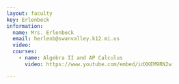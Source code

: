 ```yaml
---
layout: faculty
key: Erlenbeck
information:
  name: Mrs. Erlenbeck
  email: herlenb@swanvalley.k12.mi.us
  video:
  courses:
    - name: Algebra II and AP Calculus 
      video: https://www.youtube.com/embed/idXKEM9RN2w

---
```

